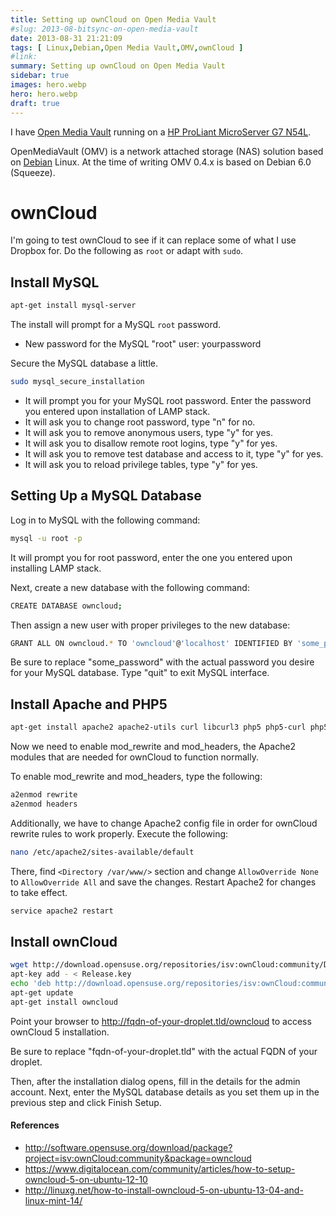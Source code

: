 ```yaml
---
title: Setting up ownCloud on Open Media Vault
#slug: 2013-08-bitsync-on-open-media-vault
date: 2013-08-31 21:21:09
tags: [ Linux,Debian,Open Media Vault,OMV,ownCloud ]
#link:
summary: Setting up ownCloud on Open Media Vault
sidebar: true
images: hero.webp
hero: hero.webp
draft: true
---
```


I have [Open Media Vault](http://www.openmediavault.org/) running on a
[HP ProLiant MicroServer G7 N54L](http://www8.hp.com/uk/en/products/proliant-servers/product-detail.html?oid=5336624).

OpenMediaVault (OMV) is a network attached storage (NAS) solution based on
[Debian](http://www.debian.org) Linux. At the time of writing OMV 0.4.x is
based on Debian 6.0 (Squeeze).

# ownCloud

I'm going to test ownCloud to see if it can replace some of what I use Dropbox
for. Do the following as `root` or adapt with `sudo`.

## Install MySQL

```bash
apt-get install mysql-server
```

The install will prompt for a MySQL `root` password.

  * New password for the MySQL "root" user: yourpassword

Secure the MySQL database a little.

```bash
sudo mysql_secure_installation
```

  * It will prompt you for your MySQL root password. Enter the password you entered upon installation of LAMP stack.
  * It will ask you to change root password, type "n" for no.
  * It will ask you to remove anonymous users, type "y" for yes.
  * It will ask you to disallow remote root logins, type "y" for yes.
  * It will ask you to remove test database and access to it, type "y" for yes.
  * It will ask you to reload privilege tables, type "y" for yes.

## Setting Up a MySQL Database

Log in to MySQL with the following command:

```bash
mysql -u root -p
```

It will prompt you for root password, enter the one you entered upon installing LAMP stack.

Next, create a new database with the following command:

```bash
CREATE DATABASE owncloud;
```

Then assign a new user with proper privileges to the new database:

```bash
GRANT ALL ON owncloud.* TO 'owncloud'@'localhost' IDENTIFIED BY 'some_password';
```

Be sure to replace "some_password" with the actual password you desire for
your MySQL database. Type "quit" to exit MySQL interface.

## Install Apache and PHP5

```bash
apt-get install apache2 apache2-utils curl libcurl3 php5 php5-curl php5-gd php5-mysql php5-intl php-xml-parser
```

Now we need to enable mod_rewrite and mod_headers, the Apache2 modules that are needed for
ownCloud to function normally.

To enable mod_rewrite and mod_headers, type the following:

```bash
a2enmod rewrite
a2enmod headers
```

Additionally, we have to change Apache2 config file in order for ownCloud rewrite rules to
work properly. Execute the following:

```bash
nano /etc/apache2/sites-available/default
```

There, find `<Directory /var/www/>` section and change `AllowOverride None` to
`AllowOverride All` and save the changes. Restart Apache2 for changes to take effect.

```bash
service apache2 restart
```

## Install ownCloud

```bash
wget http://download.opensuse.org/repositories/isv:ownCloud:community/Debian_6.0/Release.key
apt-key add - < Release.key
echo 'deb http://download.opensuse.org/repositories/isv:ownCloud:community/Debian_6.0/ /' > /etc/apt/sources.list.d/owncloud.list
apt-get update
apt-get install owncloud
```

Point your browser to http://fqdn-of-your-droplet.tld/owncloud to access
ownCloud 5 installation.

Be sure to replace "fqdn-of-your-droplet.tld" with the actual FQDN of your
droplet.

Then, after the installation dialog opens, fill in the details for the admin
account. Next, enter the MySQL database details as you set them up in the
previous step and click Finish Setup.

#### References

  * <http://software.opensuse.org/download/package?project=isv:ownCloud:community&package=owncloud>
  * <https://www.digitalocean.com/community/articles/how-to-setup-owncloud-5-on-ubuntu-12-10>
  * <http://linuxg.net/how-to-install-owncloud-5-on-ubuntu-13-04-and-linux-mint-14/>
